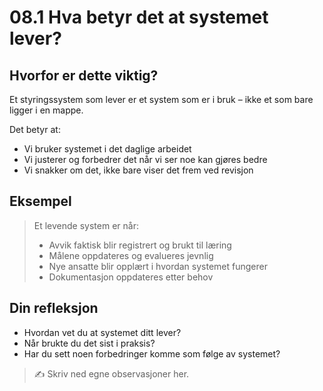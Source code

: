 # 08.1 Hva betyr det at systemet lever?

## Hvorfor er dette viktig?

Et styringssystem som lever er et system som er i bruk – ikke et som bare ligger i en mappe.

Det betyr at:
- Vi bruker systemet i det daglige arbeidet
- Vi justerer og forbedrer det når vi ser noe kan gjøres bedre
- Vi snakker om det, ikke bare viser det frem ved revisjon

## Eksempel

> Et levende system er når:
> - Avvik faktisk blir registrert og brukt til læring
> - Målene oppdateres og evalueres jevnlig
> - Nye ansatte blir opplært i hvordan systemet fungerer
> - Dokumentasjon oppdateres etter behov

## Din refleksjon

- Hvordan vet du at systemet ditt lever?
- Når brukte du det sist i praksis?
- Har du sett noen forbedringer komme som følge av systemet?

> ✍️ Skriv ned egne observasjoner her.
